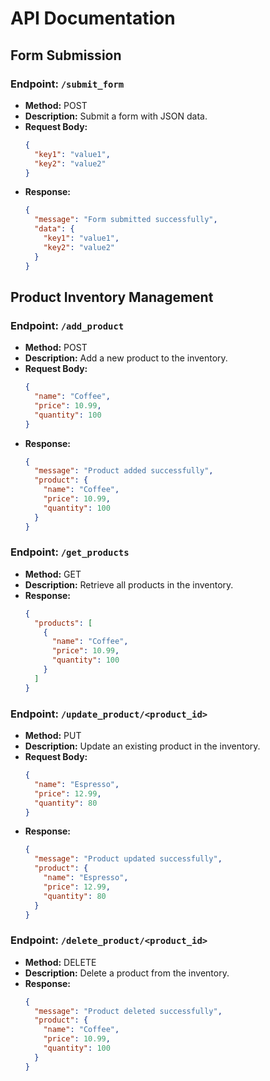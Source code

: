 # API Documentation

## Form Submission

### Endpoint: `/submit_form`
- **Method:** POST
- **Description:** Submit a form with JSON data.
- **Request Body:**
  ```json
  {
    "key1": "value1",
    "key2": "value2"
  }
  ```
- **Response:**
  ```json
  {
    "message": "Form submitted successfully",
    "data": {
      "key1": "value1",
      "key2": "value2"
    }
  }
  ```

## Product Inventory Management

### Endpoint: `/add_product`
- **Method:** POST
- **Description:** Add a new product to the inventory.
- **Request Body:**
  ```json
  {
    "name": "Coffee",
    "price": 10.99,
    "quantity": 100
  }
  ```
- **Response:**
  ```json
  {
    "message": "Product added successfully",
    "product": {
      "name": "Coffee",
      "price": 10.99,
      "quantity": 100
    }
  }
  ```

### Endpoint: `/get_products`
- **Method:** GET
- **Description:** Retrieve all products in the inventory.
- **Response:**
  ```json
  {
    "products": [
      {
        "name": "Coffee",
        "price": 10.99,
        "quantity": 100
      }
    ]
  }
  ```

### Endpoint: `/update_product/<product_id>`
- **Method:** PUT
- **Description:** Update an existing product in the inventory.
- **Request Body:**
  ```json
  {
    "name": "Espresso",
    "price": 12.99,
    "quantity": 80
  }
  ```
- **Response:**
  ```json
  {
    "message": "Product updated successfully",
    "product": {
      "name": "Espresso",
      "price": 12.99,
      "quantity": 80
    }
  }
  ```

### Endpoint: `/delete_product/<product_id>`
- **Method:** DELETE
- **Description:** Delete a product from the inventory.
- **Response:**
  ```json
  {
    "message": "Product deleted successfully",
    "product": {
      "name": "Coffee",
      "price": 10.99,
      "quantity": 100
    }
  }
  ```